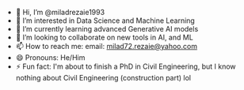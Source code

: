 - 👋 Hi, I’m @miladrezaie1993
- 👀 I’m interested in Data Science and Machine Learning
- 🌱 I’m currently learning advanced Generative AI models
- 💞️ I’m looking to collaborate on new tools in AI, and ML
- 📫 How to reach me: email: milad72.rezaie@yahoo.com
- 😄 Pronouns: He/Him
- ⚡ Fun fact: I'm about to finish a PhD in Civil Engineering, but I know nothing about Civil Engineering (construction part) lol

<!---
miladrezaie1993/miladrezaie1993 is a ✨ special ✨ repository because its `README.md` (this file) appears on your GitHub profile.
You can click the Preview link to take a look at your changes.
--->
